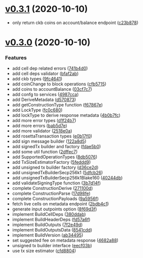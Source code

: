 # [v0.3.1](https://github.com/nervosnetwork/ckb-rosetta-sdk/compare/v0.3.0...v0.3.1) (2020-10-10)

* only return ckb coins on account/balance endpoint ([c23b878](https://github.com/nervosnetwork/ckb-rosetta-sdk/commit/c23b878))

# [v0.3.0](https://github.com/nervosnetwork/ckb-rosetta-sdk/compare/v0.2.0...v.3.0) (2020-10-10)


### Features

* add cell dep related errors ([741b4d0](https://github.com/nervosnetwork/ckb-rosetta-sdk/commit/741b4d0))
* add cell deps validator ([bfaf2ab](https://github.com/nervosnetwork/ckb-rosetta-sdk/commit/bfaf2ab))
* add ckb types ([9fc4641](https://github.com/nervosnetwork/ckb-rosetta-sdk/commit/9fc4641))
* add coinChange to block operations ([cfb5715](https://github.com/nervosnetwork/ckb-rosetta-sdk/commit/cfb5715))
* add coins to accountBalance ([03cf7c7](https://github.com/nervosnetwork/ckb-rosetta-sdk/commit/03cf7c7))
* add confg to services ([4987cca](https://github.com/nervosnetwork/ckb-rosetta-sdk/commit/4987cca))
* add DeriveMetadata ([d570873](https://github.com/nervosnetwork/ckb-rosetta-sdk/commit/d570873))
* add getConstructionType function ([f67867e](https://github.com/nervosnetwork/ckb-rosetta-sdk/commit/f67867e))
* add LockType ([fc0c680](https://github.com/nervosnetwork/ckb-rosetta-sdk/commit/fc0c680))
* add lockType to derive response metadata ([4b0b7fc](https://github.com/nervosnetwork/ckb-rosetta-sdk/commit/4b0b7fc))
* add more error types ([d1f24b7](https://github.com/nervosnetwork/ckb-rosetta-sdk/commit/d1f24b7))
* add more errors ([bab5d7e](https://github.com/nervosnetwork/ckb-rosetta-sdk/commit/bab5d7e))
* add more validator ([2518e0a](https://github.com/nervosnetwork/ckb-rosetta-sdk/commit/2518e0a))
* add rosettaTransaction types ([e0b17f0](https://github.com/nervosnetwork/ckb-rosetta-sdk/commit/e0b17f0))
* add sign message builder ([122a8d5](https://github.com/nervosnetwork/ckb-rosetta-sdk/commit/122a8d5))
* add signedTx builder and factory ([fdae5b0](https://github.com/nervosnetwork/ckb-rosetta-sdk/commit/fdae5b0))
* add some util function ([2dffec7](https://github.com/nervosnetwork/ckb-rosetta-sdk/commit/2dffec7))
* add SupportedOperationTypes ([8db5076](https://github.com/nervosnetwork/ckb-rosetta-sdk/commit/8db5076))
* add TxSizeEstimatorFactory ([5feddd9](https://github.com/nervosnetwork/ckb-rosetta-sdk/commit/5feddd9))
* add unsigned tx builder factory ([d36ce2d](https://github.com/nervosnetwork/ckb-rosetta-sdk/commit/d36ce2d))
* add unsignedTxBuilderSecp256k1 ([5dfcb26](https://github.com/nervosnetwork/ckb-rosetta-sdk/commit/5dfcb26))
* add unsignedTxBuilderSecp256k1Blake160 ([40244db](https://github.com/nervosnetwork/ckb-rosetta-sdk/commit/40244db))
* add validateSigningType function ([3b7d14f](https://github.com/nervosnetwork/ckb-rosetta-sdk/commit/3b7d14f))
* complete ConstructionDerive ([271100d](https://github.com/nervosnetwork/ckb-rosetta-sdk/commit/271100d))
* complete ConstructionParse ([17d98fe](https://github.com/nervosnetwork/ckb-rosetta-sdk/commit/17d98fe))
* complete ConstructionPayloads ([9a5956f](https://github.com/nervosnetwork/ckb-rosetta-sdk/commit/9a5956f))
* fetch live cells on metadata endpoint ([2bdb4c1](https://github.com/nervosnetwork/ckb-rosetta-sdk/commit/2bdb4c1))
* generate input outpoints option ([8f69d3f](https://github.com/nervosnetwork/ckb-rosetta-sdk/commit/8f69d3f))
* implement BuildCellDeps ([380ddab](https://github.com/nervosnetwork/ckb-rosetta-sdk/commit/380ddab))
* implement BuildHeaderDeps ([fd57a6f](https://github.com/nervosnetwork/ckb-rosetta-sdk/commit/fd57a6f))
* implement BuildOutputs ([7f2e49d](https://github.com/nervosnetwork/ckb-rosetta-sdk/commit/7f2e49d))
* implement BuildOutputsData ([8541cdd](https://github.com/nervosnetwork/ckb-rosetta-sdk/commit/8541cdd))
* implement BuildVersion ([ab34495](https://github.com/nervosnetwork/ckb-rosetta-sdk/commit/ab34495))
* set suggested fee on metadata response ([4682a88](https://github.com/nervosnetwork/ckb-rosetta-sdk/commit/4682a88))
* unsigned tx builder interface ([eecf03b](https://github.com/nervosnetwork/ckb-rosetta-sdk/commit/eecf03b))
* use tx size estimator ([cfd8804](https://github.com/nervosnetwork/ckb-rosetta-sdk/commit/cfd8804))



